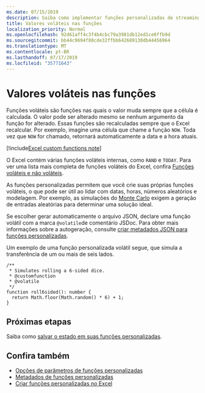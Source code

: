 ```yaml
---
ms.date: 07/15/2019
description: Saiba como implementar funções personalizadas de streaming volátil e offline.
title: Valores voláteis nas funções
localization_priority: Normal
ms.openlocfilehash: 92d61aff4c3f4b4cbc79a3981db12ed1ce0ffb9d
ms.sourcegitcommit: bb44c9694f88cde32ffbb642689130db44456964
ms.translationtype: MT
ms.contentlocale: pt-BR
ms.lasthandoff: 07/17/2019
ms.locfileid: "35771643"
---
```

# <a name="volatile-values-in-functions"></a>Valores voláteis nas funções

Funções voláteis são funções nas quais o valor muda sempre que a célula é calculada. O valor pode ser alterado mesmo se nenhum argumento da função for alterado. Essas funções são recalculadas sempre que o Excel recalcular. Por exemplo, imagine uma célula que chame a função `NOW`. Toda vez que `NOW` for chamado, retornará automaticamente a data e a hora atuais.

[!include[Excel custom functions note](../includes/excel-custom-functions-note.md)]

O Excel contém várias funções voláteis internas, como `RAND` e `TODAY`. Para ver uma lista mais completa de funções voláteis do Excel, confira [Funções voláteis e não voláteis](/office/client-developer/excel/excel-recalculation#volatile-and-non-volatile-functions).

As funções personalizadas permitem que você crie suas próprias funções voláteis, o que pode ser útil ao lidar com datas, horas, números aleatórios e modelagem. Por exemplo, as simulações do [Monte Carlo](https://en.wikipedia.org/wiki/Monte_Carlo_method) exigem a geração de entradas aleatórias para determinar uma solução ideal.

Se escolher gerar automaticamente o arquivo JSON, declare uma função volátil com a marca `@volatile`de comentário JSDoc. Para obter mais informações sobre a autogeração, consulte [criar metadados JSON para funções personalizadas](custom-functions-json-autogeneration.md).

Um exemplo de uma função personalizada volátil segue, que simula a transferência de um ou mais de seis lados.

```JS
/**
 * Simulates rolling a 6-sided dice.
 * @customfunction
 * @volatile
 */
function roll6sided(): number {
  return Math.floor(Math.random() * 6) + 1;
}
```

## <a name="next-steps"></a>Próximas etapas
Saiba como [salvar o estado em suas funções personalizadas](custom-functions-save-state.md).

## <a name="see-also"></a>Confira também

* [Opções de parâmetros de funções personalizadas](custom-functions-parameter-options.md)
* [Metadados de funções personalizadas](custom-functions-json.md)
* [Criar funções personalizadas no Excel](custom-functions-overview.md)
